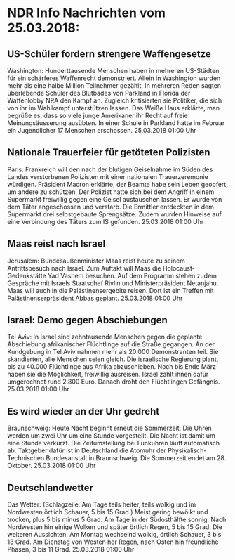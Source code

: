 # NDR Info Nachrichten vom 25.03.2018:


## US-Schüler fordern strengere Waffengesetze
Washington: Hunderttausende Menschen haben in mehreren US-Städten für ein schärferes Waffenrecht demonstriert. Allein in Washington wurden mehr als eine halbe Million Teilnehmer gezählt. In mehreren Reden sagten überlebende Schüler des Blutbades von Parkland in Florida der Waffenlobby NRA den Kampf an. Zugleich kritisierten sie Politiker, die sich von ihr im Wahlkampf unterstützen lassen. Das Weiße Haus erklärte, man begrüße es, dass so viele junge Amerikaner ihr Recht auf freie Meinungsäusserung ausübten. In einer Schule in Parkland hatte im Februar ein Jugendlicher 17 Menschen erschossen. 25.03.2018 01:00 Uhr 

## Nationale Trauerfeier für getöteten Polizisten
Paris: Frankreich will den nach der blutigen Geiselnahme im Süden des Landes verstorbenen Polizisten mit einer nationalen Trauerzeremonie würdigen. Präsident Macron erklärte, der Beamte habe sein Leben geopfert, um andere zu schützen. Der Polizist hatte sich bei dem Angriff in einem Supermarkt freiwillig gegen eine Geisel austauschen lassen. Er wurde von dem Täter angeschossen und verstarb. Die Ermittler entdeckten in dem Supermarkt drei selbstgebaute Sprengsätze. Zudem wurden Hinweise auf eine Verbindung des Täters zum IS gefunden. 25.03.2018 01:00 Uhr 

## Maas reist nach Israel
Jerusalem:         Bundesaußenminister Maas reist heute zu seinem Antrittsbesuch nach Israel. Zum Auftakt will Maas die Holocaust-Gedenkstätte Yad Vashem besuchen. Auf dem Programm stehen zudem Gespräche mit Israels Staatschef Rivlin und   Ministerpräsident Netanjahu. Maas will auch in die Palästinensergebite reisen. Dort ist ein Treffen mit Palästinenserpräsident Abbas geplant. 25.03.2018 01:00 Uhr 

## Israel: Demo gegen Abschiebungen
Tel Aviv: In Israel sind zehntausende Menschen gegen die geplante Abschiebung afrikanischer Flüchtlinge auf die Straße gegangen. An der Kundgebung in Tel Aviv nahmen mehr als 20.000 Demonstranten teil. Sie skandierten, alle Menschen seien gleich. Die israelische Regierung plant, bis zu 40.000 Flüchtlinge aus Afrika abzuschieben. Noch bis Ende März haben sie die Möglichkeit, freiwillig ausreisen. Israel zahlt ihnen dafür umgerechnet rund 2.800 Euro. Danach droht den Flüchtlingen Gefängnis. 25.03.2018 01:00 Uhr 

## Es wird wieder an der Uhr gedreht
Braunschweig: Heute Nacht beginnt erneut die Sommerzeit. Die Uhren werden um zwei Uhr um eine Stunde vorgestellt. Die Nacht ist damit um eine Stunde verkürzt. Die Zeitumstellung bei Funkuhren läuft automatisch ab. Taktgeber dafür ist in Deutschland die Atomuhr der Physikalisch-Technischen Bundesanstalt in Braunschweig. Die Sommerzeit endet am 28. Oktober. 25.03.2018 01:00 Uhr 

## Deutschlandwetter
Das Wetter:
(Schlagzeile: Am Tage teils heiter, teils wolkig und im Nordwesten örtlich Schauer, 5 bis 15 Grad.) Meist gering bewölkt und trocken, plus 5 bis minus 5 Grad. Am Tage in der Südosthälfte sonnig. Nach Nordwesten hin einige Wolken und später örtlich Regen, 5 bis 15 Grad. Die weiteren Aussichten: Am Montag wechselnd wolkig, örtlich Schauer, 3 bis 13 Grad. Am Dienstag von Westen her Regen, nach Osten hin freundliche Phasen, 3 bis 11 Grad. 25.03.2018 01:00 Uhr 
